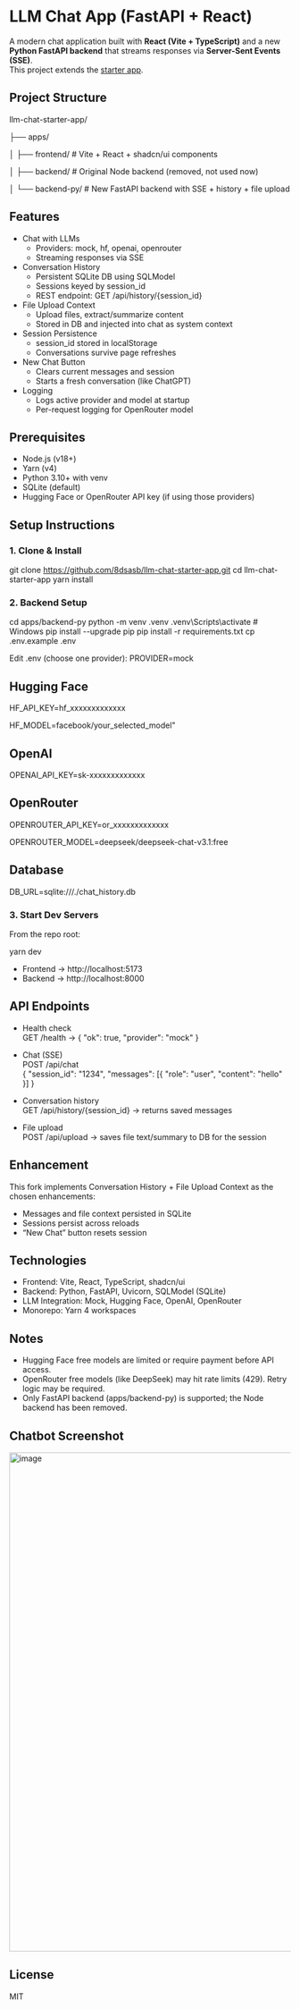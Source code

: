 # LLM Chat App (FastAPI + React)

A modern chat application built with **React (Vite + TypeScript)** and a new **Python FastAPI backend** that streams responses via **Server-Sent Events (SSE)**.  
This project extends the [starter app](https://github.com/brainfish-ai/llm-chat-starter-app).

## Project Structure
llm-chat-starter-app/

├── apps/

│   ├── frontend/      # Vite + React + shadcn/ui components

│   ├── backend/       # Original Node backend (removed, not used now)

│   └── backend-py/    # New FastAPI backend with SSE + history + file upload

## Features
- Chat with LLMs
  - Providers: mock, hf, openai, openrouter
  - Streaming responses via SSE
- Conversation History
  - Persistent SQLite DB using SQLModel
  - Sessions keyed by session_id
  - REST endpoint: GET /api/history/{session_id}
- File Upload Context
  - Upload files, extract/summarize content
  - Stored in DB and injected into chat as system context
- Session Persistence
  - session_id stored in localStorage
  - Conversations survive page refreshes
- New Chat Button
  - Clears current messages and session
  - Starts a fresh conversation (like ChatGPT)
- Logging
  - Logs active provider and model at startup
  - Per-request logging for OpenRouter model

## Prerequisites
- Node.js (v18+)
- Yarn (v4)
- Python 3.10+ with venv
- SQLite (default)
- Hugging Face or OpenRouter API key (if using those providers)

## Setup Instructions

### 1. Clone & Install
git clone https://github.com/8dsasb/llm-chat-starter-app.git
cd llm-chat-starter-app
yarn install

### 2. Backend Setup
cd apps/backend-py
python -m venv .venv
.venv\Scripts\activate     # Windows
pip install --upgrade pip
pip install -r requirements.txt
cp .env.example .env

Edit .env (choose one provider):
PROVIDER=mock

## Hugging Face
HF_API_KEY=hf_xxxxxxxxxxxxx

HF_MODEL=facebook/your_selected_model"

## OpenAI
OPENAI_API_KEY=sk-xxxxxxxxxxxxx

## OpenRouter
OPENROUTER_API_KEY=or_xxxxxxxxxxxxx

OPENROUTER_MODEL=deepseek/deepseek-chat-v3.1:free

## Database

DB_URL=sqlite:///./chat_history.db

### 3. Start Dev Servers
From the repo root:

yarn dev

- Frontend → http://localhost:5173  
- Backend → http://localhost:8000  

## API Endpoints

- Health check  
  GET /health → { "ok": true, "provider": "mock" }

- Chat (SSE)  
  POST /api/chat  
  { "session_id": "1234", "messages": [{ "role": "user", "content": "hello" }] }

- Conversation history  
  GET /api/history/{session_id} → returns saved messages

- File upload  
  POST /api/upload → saves file text/summary to DB for the session

## Enhancement
This fork implements Conversation History + File Upload Context as the chosen enhancements:
- Messages and file context persisted in SQLite
- Sessions persist across reloads
- “New Chat” button resets session

## Technologies
- Frontend: Vite, React, TypeScript, shadcn/ui
- Backend: Python, FastAPI, Uvicorn, SQLModel (SQLite)
- LLM Integration: Mock, Hugging Face, OpenAI, OpenRouter
- Monorepo: Yarn 4 workspaces

## Notes
- Hugging Face free models are limited or require payment before API access.
- OpenRouter free models (like DeepSeek) may hit rate limits (429). Retry logic may be required.
- Only FastAPI backend (apps/backend-py) is supported; the Node backend has been removed.

## Chatbot Screenshot

<img width="1022" height="893" alt="image" src="https://github.com/user-attachments/assets/28e8ef3d-fa26-45f3-b710-dfeb7cbec1a5" />

## License
MIT
